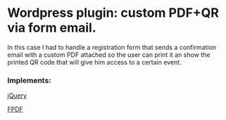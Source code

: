 # Wordpress plugin: custom PDF+QR via form email. 
In this case I had to handle a registration form that sends a confirmation email with a custom PDF attached so the user can print it an show the printed QR code that will give him access to a certain event. 

### Implements:
[jQuery](https://jquery.com/)

[FPDF](http://www.fpdf.org/)